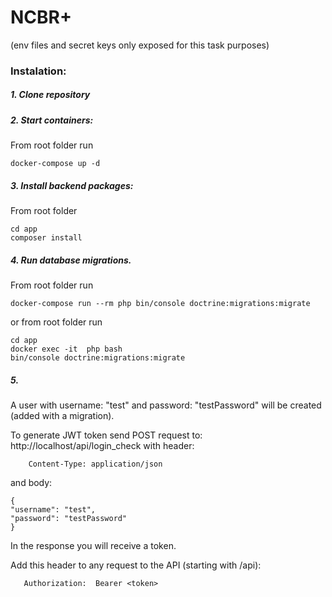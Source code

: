 # NCBR+ 
(env files and secret keys only exposed for this task purposes)
### Instalation:

##### 1. Clone repository

##### 2. Start containers:

From root folder run

```
docker-compose up -d
```

##### 3. Install backend packages:

From root folder

```
cd app
composer install
```

##### 4. Run database migrations.

From root folder run

```
docker-compose run --rm php bin/console doctrine:migrations:migrate
```

or from root folder run

```
cd app
docker exec -it  php bash
bin/console doctrine:migrations:migrate
```

##### 5.

A user with username: "test" and password: "testPassword" will be created (added with a migration).

To generate JWT token send POST request to: http://localhost/api/login_check with header:

```
    Content-Type: application/json
```

and body:

```
{
"username": "test",
"password": "testPassword"
}
```

In the response you will receive a token.

Add this header to any request to the API (starting with /api):

```
   Authorization:  Bearer <token>
```

